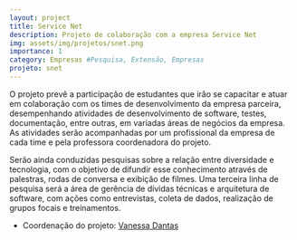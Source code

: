 ```yaml
---
layout: project
title: Service Net
description: Projeto de colaboração com a empresa Service Net
img: assets/img/projetos/snet.png
importance: 1
category: Empresas #Pesquisa, Extensão, Empresas
projeto: snet
---
```


O projeto prevê a participação de estudantes que irão se capacitar e atuar em colaboração com os times de desenvolvimento da empresa parceira, desempenhando atividades de desenvolvimento de software, testes, documentação, entre outras, em variadas áreas de negócios da empresa. As atividades serão acompanhadas por um profissional da empresa de cada time e pela professora coordenadora do projeto.

Serão ainda conduzidas pesquisas sobre a relação entre diversidade e tecnologia, com o objetivo de difundir esse conhecimento através de palestras, rodas de conversa e exibição de filmes.
Uma terceira linha de pesquisa será a área de gerência de dívidas técnicas e arquitetura de software, com ações como entrevistas, coleta de dados, realização de grupos focais e treinamentos.

* Coordenação do projeto: [Vanessa Dantas](/vanessa_dantas)

